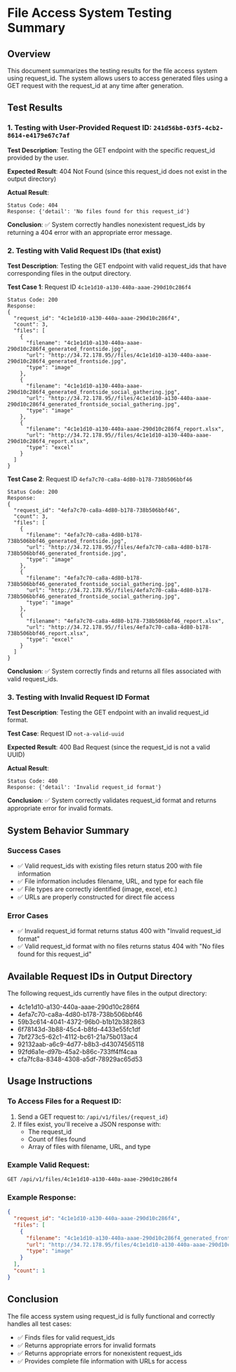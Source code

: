 # File Access System Testing Summary

## Overview
This document summarizes the testing results for the file access system using request_id. The system allows users to access generated files using a GET request with the request_id at any time after generation.

## Test Results

### 1. Testing with User-Provided Request ID: `241d56b8-03f5-4cb2-8614-e4179e67c7af`

**Test Description**: Testing the GET endpoint with the specific request_id provided by the user.

**Expected Result**: 404 Not Found (since this request_id does not exist in the output directory)

**Actual Result**: 
```
Status Code: 404
Response: {'detail': 'No files found for this request_id'}
```

**Conclusion**: ✅ System correctly handles nonexistent request_ids by returning a 404 error with an appropriate error message.

### 2. Testing with Valid Request IDs (that exist)

**Test Description**: Testing the GET endpoint with valid request_ids that have corresponding files in the output directory.

**Test Case 1**: Request ID `4c1e1d10-a130-440a-aaae-290d10c286f4`
```
Status Code: 200
Response:
{
  "request_id": "4c1e1d10-a130-440a-aaae-290d10c286f4",
  "count": 3,
  "files": [
    {
      "filename": "4c1e1d10-a130-440a-aaae-290d10c286f4_generated_frontside.jpg",
      "url": "http://34.72.178.95//files/4c1e1d10-a130-440a-aaae-290d10c286f4_generated_frontside.jpg",
      "type": "image"
    },
    {
      "filename": "4c1e1d10-a130-440a-aaae-290d10c286f4_generated_frontside_social_gathering.jpg",
      "url": "http://34.72.178.95//files/4c1e1d10-a130-440a-aaae-290d10c286f4_generated_frontside_social_gathering.jpg",
      "type": "image"
    },
    {
      "filename": "4c1e1d10-a130-440a-aaae-290d10c286f4_report.xlsx",
      "url": "http://34.72.178.95//files/4c1e1d10-a130-440a-aaae-290d10c286f4_report.xlsx",
      "type": "excel"
    }
  ]
}
```

**Test Case 2**: Request ID `4efa7c70-ca8a-4d80-b178-738b506bbf46`
```
Status Code: 200
Response:
{
  "request_id": "4efa7c70-ca8a-4d80-b178-738b506bbf46",
  "count": 3,
  "files": [
    {
      "filename": "4efa7c70-ca8a-4d80-b178-738b506bbf46_generated_frontside.jpg",
      "url": "http://34.72.178.95//files/4efa7c70-ca8a-4d80-b178-738b506bbf46_generated_frontside.jpg",
      "type": "image"
    },
    {
      "filename": "4efa7c70-ca8a-4d80-b178-738b506bbf46_generated_frontside_social_gathering.jpg",
      "url": "http://34.72.178.95//files/4efa7c70-ca8a-4d80-b178-738b506bbf46_generated_frontside_social_gathering.jpg",
      "type": "image"
    },
    {
      "filename": "4efa7c70-ca8a-4d80-b178-738b506bbf46_report.xlsx",
      "url": "http://34.72.178.95//files/4efa7c70-ca8a-4d80-b178-738b506bbf46_report.xlsx",
      "type": "excel"
    }
  ]
}
```

**Conclusion**: ✅ System correctly finds and returns all files associated with valid request_ids.

### 3. Testing with Invalid Request ID Format

**Test Description**: Testing the GET endpoint with an invalid request_id format.

**Test Case**: Request ID `not-a-valid-uuid`

**Expected Result**: 400 Bad Request (since the request_id is not a valid UUID)

**Actual Result**:
```
Status Code: 400
Response: {'detail': 'Invalid request_id format'}
```

**Conclusion**: ✅ System correctly validates request_id format and returns appropriate error for invalid formats.

## System Behavior Summary

### Success Cases
- ✅ Valid request_ids with existing files return status 200 with file information
- ✅ File information includes filename, URL, and type for each file
- ✅ File types are correctly identified (image, excel, etc.)
- ✅ URLs are properly constructed for direct file access

### Error Cases
- ✅ Invalid request_id format returns status 400 with "Invalid request_id format"
- ✅ Valid request_id format with no files returns status 404 with "No files found for this request_id"

## Available Request IDs in Output Directory

The following request_ids currently have files in the output directory:
- 4c1e1d10-a130-440a-aaae-290d10c286f4
- 4efa7c70-ca8a-4d80-b178-738b506bbf46
- 59b3c614-4041-4372-96b0-b1b12b382863
- 6f78143d-3b88-45c4-b8fd-4433e55fc1df
- 7bf273c5-62c1-4112-bc61-21a75b013ac4
- 92132aab-a6c9-4d77-b8b3-d43074565118
- 92fd6a1e-d97b-45a2-b86c-733ff4ff4caa
- cfa7fc8a-8348-4308-a5df-78929ac65d53

## Usage Instructions

### To Access Files for a Request ID:
1. Send a GET request to: `/api/v1/files/{request_id}`
2. If files exist, you'll receive a JSON response with:
   - The request_id
   - Count of files found
   - Array of files with filename, URL, and type

### Example Valid Request:
```bash
GET /api/v1/files/4c1e1d10-a130-440a-aaae-290d10c286f4
```

### Example Response:
```json
{
  "request_id": "4c1e1d10-a130-440a-aaae-290d10c286f4",
  "files": [
    {
      "filename": "4c1e1d10-a130-440a-aaae-290d10c286f4_generated_frontside.jpg",
      "url": "http://34.72.178.95/files/4c1e1d10-a130-440a-aaae-290d10c286f4_generated_frontside.jpg",
      "type": "image"
    }
  ],
  "count": 1
}
```

## Conclusion

The file access system using request_id is fully functional and correctly handles all test cases:
- ✅ Finds files for valid request_ids
- ✅ Returns appropriate errors for invalid formats
- ✅ Returns appropriate errors for nonexistent request_ids
- ✅ Provides complete file information with URLs for access